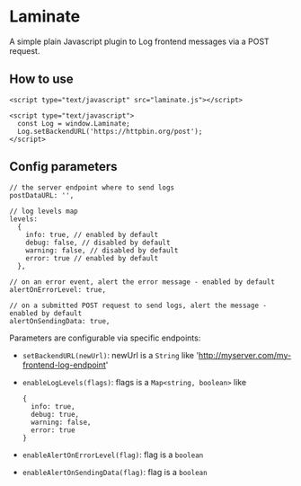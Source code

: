 # Laminate
A simple plain Javascript plugin to Log frontend messages via a POST request.

## How to use
```
<script type="text/javascript" src="laminate.js"></script>

<script type="text/javascript">
  const Log = window.Laminate;
  Log.setBackendURL('https://httpbin.org/post');
</script>
```

## Config parameters
```
// the server endpoint where to send logs
postDataURL: '',

// log levels map
levels:
  {
    info: true, // enabled by default
    debug: false, // disabled by default
    warning: false, // disabled by default
    error: true // enabled by default
  },

// on an error event, alert the error message - enabled by default
alertOnErrorLevel: true,

// on a submitted POST request to send logs, alert the message - enabled by default
alertOnSendingData: true,
```

Parameters are configurable via specific endpoints:

- `setBackendURL(newUrl)`: newUrl is a `String` like 'http://myserver.com/my-frontend-log-endpoint'

- `enableLogLevels(flags)`: flags is a `Map<string, boolean>`
  like
    ```
    {
      info: true,
      debug: true,
      warning: false,
      error: true
    }
    ```

- `enableAlertOnErrorLevel(flag)`: flag is a `boolean`

- `enableAlertOnSendingData(flag)`: flag is a `boolean`
